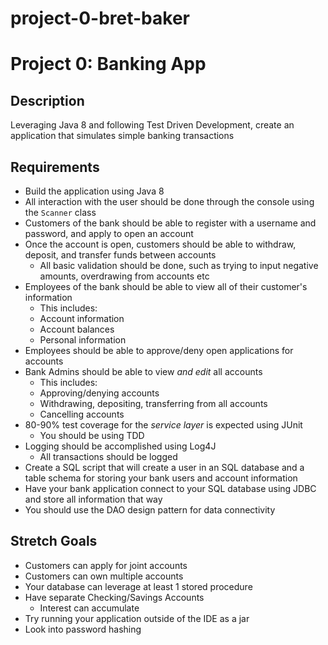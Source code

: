 # project-0-bret-baker

# Project 0: Banking App

## Description

Leveraging Java 8 and following Test Driven Development, create an application that simulates simple banking transactions

## Requirements

- Build the application using Java 8
- All interaction with the user should be done through the console using the `Scanner` class
- Customers of the bank should be able to register with a username and password, and apply to open an account
- Once the account is open, customers should be able to withdraw, deposit, and transfer funds between accounts
  - All basic validation should be done, such as trying to input negative amounts, overdrawing from accounts etc
- Employees of the bank should be able to view all of their customer's information
  - This includes:
  - Account information
  - Account balances
  - Personal information
- Employees should be able to approve/deny open applications for accounts
- Bank Admins should be able to view _and edit_ all accounts
  - This includes:
  - Approving/denying accounts
  - Withdrawing, depositing, transferring from all accounts
  - Cancelling accounts
- 80-90% test coverage for the _service layer_ is expected using JUnit
  - You should be using TDD
- Logging should be accomplished using Log4J
  - All transactions should be logged
- Create a SQL script that will create a user in an SQL database and a table schema for storing your bank users and account information
- Have your bank application connect to your SQL database using JDBC and store all information that way
- You should use the DAO design pattern for data connectivity

## Stretch Goals

- Customers can apply for joint accounts
- Customers can own multiple accounts
- Your database can leverage at least 1 stored procedure
- Have separate Checking/Savings Accounts
  - Interest can accumulate
- Try running your application outside of the IDE as a jar
- Look into password hashing
